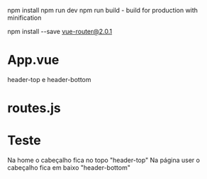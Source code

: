 npm install
npm run dev
npm run build - build for production with minification

npm install --save vue-router@2.0.1

# App.vue
header-top e header-bottom

# routes.js


# Teste
Na home o cabeçalho fica no topo "header-top"
Na página user o cabeçalho fica em baixo "header-bottom"
